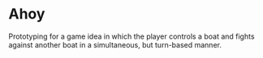 # Ahoy

Prototyping for a game idea in which the player controls a boat and fights against another boat in a simultaneous, but turn-based manner.
